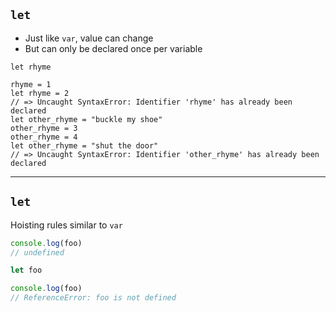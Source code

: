 ## `let`

* Just like `var`, value can change
* But can only be declared once per variable

```
let rhyme

rhyme = 1
let rhyme = 2
// => Uncaught SyntaxError: Identifier 'rhyme' has already been declared
let other_rhyme = "buckle my shoe"
other_rhyme = 3
other_rhyme = 4
let other_rhyme = "shut the door"
// => Uncaught SyntaxError: Identifier 'other_rhyme' has already been declared
```

---

## `let`

Hoisting rules similar to `var`

```js
console.log(foo)
// undefined

let foo
```


```js
console.log(foo)
// ReferenceError: foo is not defined
```
